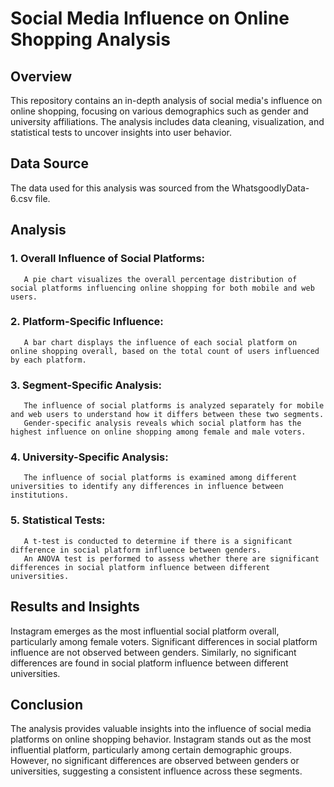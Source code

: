 # Social Media Influence on Online Shopping Analysis

## Overview
This repository contains an in-depth analysis of social media's influence on online shopping, focusing on various demographics such as gender and university affiliations. The analysis includes data cleaning, visualization, and statistical tests to uncover insights into user behavior.

## Data Source
The data used for this analysis was sourced from the WhatsgoodlyData-6.csv file.

## Analysis
### 1. Overall Influence of Social Platforms:
       A pie chart visualizes the overall percentage distribution of social platforms influencing online shopping for both mobile and web users.
### 2. Platform-Specific Influence:
       A bar chart displays the influence of each social platform on online shopping overall, based on the total count of users influenced by each platform.
### 3. Segment-Specific Analysis:
       The influence of social platforms is analyzed separately for mobile and web users to understand how it differs between these two segments.
       Gender-specific analysis reveals which social platform has the highest influence on online shopping among female and male voters.
### 4. University-Specific Analysis:
       The influence of social platforms is examined among different universities to identify any differences in influence between institutions.
### 5. Statistical Tests:
       A t-test is conducted to determine if there is a significant difference in social platform influence between genders.
       An ANOVA test is performed to assess whether there are significant differences in social platform influence between different universities.
       
## Results and Insights
Instagram emerges as the most influential social platform overall, particularly among female voters.
Significant differences in social platform influence are not observed between genders.
Similarly, no significant differences are found in social platform influence between different universities.

## Conclusion
The analysis provides valuable insights into the influence of social media platforms on online shopping behavior. Instagram stands out as the most influential platform, particularly among certain demographic groups. However, no significant differences are observed between genders or universities, suggesting a consistent influence across these segments.
   
